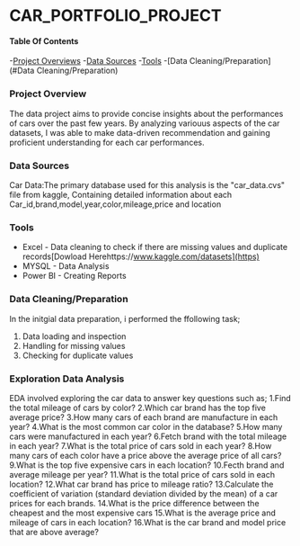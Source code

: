 # CAR_PORTFOLIO_PROJECT

#### Table Of Contents
-[Project Overviews](#Project_Overview)
-[Data Sources](#Data_Sources)
-[Tools](#Tools)
-[Data Cleaning/Preparation](#Data Cleaning/Preparation)

### Project Overview
The data project aims to provide concise insights about the performances of cars over the past few years. By analyzing variouus aspects of the car datasets, I was able to make data-driven recommendation and gaining proficient understanding for each car performances.

### Data Sources
Car Data:The primary database used for this analysis is the "car_data.cvs" file from kaggle, Containing detailed information about each Car_id,brand,model,year,color,mileage,price and location

### Tools 
- Excel - Data cleaning to check if there are missing values and duplicate records[Dowload Herehttps://www.kaggle.com/datasets](https)
- MYSQL - Data Analysis
- Power BI - Creating Reports

### Data Cleaning/Preparation
In the initgial data preparation, i performed the ffollowing task;
1. Data loading and inspection
2. Handling for missing values
3. Checking for duplicate values

### Exploration Data Analysis
EDA involved exploring the car data to answer key questions such as;
1.Find the total mileage of cars by color?
2.Which car brand has the top five average price?
3.How many cars of each brand are manufacture in each year?
4.What is the most common car color in the database?
5.How many cars were manufactured in each year?
6.Fetch brand with the total mileage in each year?
7.What is the total price of cars sold in each year?
8.How many cars of each color have a price above the average price of all cars?
9.What is the top five expensive cars in each location?
10.Fecth brand and average mileage per year?
11.What is the total price of cars sold in each location? 
12.What car brand has price to mileage ratio? 
13.Calculate the coefficient of variation (standard deviation divided by the mean) of a car prices for each brands.
14.What is the price difference between the cheapest and the most expensive cars
15.What is the average price and mileage of cars in each location?
16.What is the car brand and model price that are above average?



    
